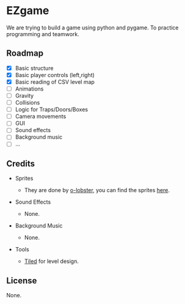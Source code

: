 # EZgame

We are trying to build a game using python and pygame. To practice programming and
teamwork.

## Roadmap

- [x] Basic structure
- [x] Basic player controls (left,right)
- [x] Basic reading of CSV level map
- [ ] Animations
- [ ] Gravity
- [ ] Collisions
- [ ] Logic for Traps/Doors/Boxes
- [ ] Camera movements
- [ ] GUI
- [ ] Sound effects
- [ ] Background music
- [ ] ...

## Credits

- Sprites
  - They are done by [o-lobster](https://o-lobster.itch.io/),
  you can find the sprites [here](https://o-lobster.itch.io/platformmetroidvania-pixel-art-asset-pack).
    

- Sound Effects
  - None.
  

- Background Music
  - None.
  
- Tools
  - [Tiled](https://www.mapeditor.org/) for level design.

## License

None.
